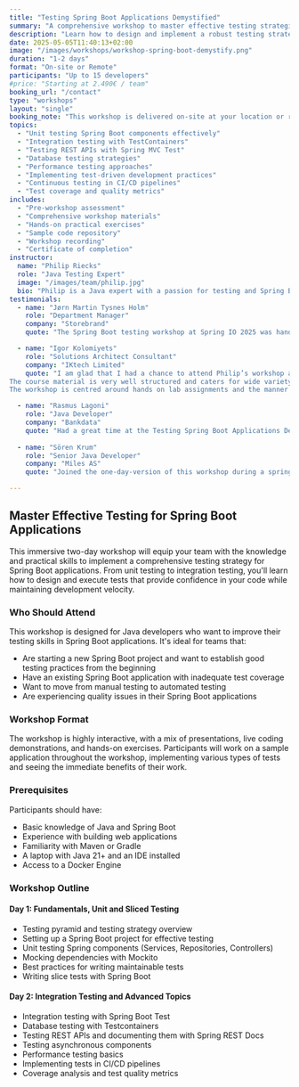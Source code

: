 ```yaml
---
title: "Testing Spring Boot Applications Demystified"
summary: "A comprehensive workshop to master effective testing strategies for Spring Boot applications"
description: "Learn how to design and implement a robust testing strategy for your Spring Boot applications"
date: 2025-05-05T11:40:13+02:00
image: "/images/workshops/workshop-spring-boot-demystify.png"
duration: "1-2 days"
format: "On-site or Remote"
participants: "Up to 15 developers"
#price: "Starting at 2.490€ / team"
booking_url: "/contact"
type: "workshops"
layout: "single"
booking_note: "This workshop is delivered on-site at your location or remotely via video conferencing"
topics:
  - "Unit testing Spring Boot components effectively"
  - "Integration testing with TestContainers"
  - "Testing REST APIs with Spring MVC Test"
  - "Database testing strategies"
  - "Performance testing approaches"
  - "Implementing test-driven development practices"
  - "Continuous testing in CI/CD pipelines"
  - "Test coverage and quality metrics"
includes:
  - "Pre-workshop assessment"
  - "Comprehensive workshop materials"
  - "Hands-on practical exercises"
  - "Sample code repository"
  - "Workshop recording"
  - "Certificate of completion"
instructor:
  name: "Philip Riecks"
  role: "Java Testing Expert"
  image: "/images/team/philip.jpg"
  bio: "Philip is a Java expert with a passion for testing and Spring Boot. With over 10 years of industry experience, he's helped dozens of teams implement effective testing strategies. He's a regular speaker at conferences like Spring I/O, Devoxx, and VMWare Explore."
testimonials:
  - name: "Jørn Martin Tysnes Holm"
    role: "Department Manager"
    company: "Storebrand"
    quote: "The Spring Boot testing workshop at Spring IO 2025 was hands-on, focused, and immediately applicable to our daily work. A great blend of practical insights and expert guidance."

  - name: "Igor Kolomiyets"
    role: "Solutions Architect Consultant"
    company: "IKtech Limited"
    quote: "I am glad that I had a chance to attend Philip’s workshop at Spring I/O this year.
The course material is very well structured and caters for wide variety of professionals from beginners to the advanced users of Spring Framework.
The workshop is centred around hands on lab assignments and the manner Philip presented material lead audience from the theoretical concepts to practical use of these concepts and eventually laid foundation to apply newly obtained knowledge in practice while working on lab assignments."

  - name: "Rasmus Lagoni"
    role: "Java Developer"
    company: "Bankdata"
    quote: "Had a great time at the Testing Spring Boot Applications Demystified workshop! I learned a ton including new concepts like slice testing and test containers. The in-depth explanations helped me finally understand tools I’d used without fully grasping, and I’m walking away with concrete ideas I will implement with my team. I also really appreciated the philosophy that testing is not all about achieving a certain coverage threshold, but about having the confidence to release on a Friday afternoon."
    
  - name: "Sören Krum"
    role: "Senior Java Developer"
    company: "Miles AS"
    quote: "Joined the one-day-version of this workshop during a spring conference, and I was positively impressed. I am doing java development for some 20+ years now, and, yes i knew parts of what was presented already, but still i learned some nice new things, like the nice chaining feature of assertJ, and some pitfalls to avoid."

---
```


## Master Effective Testing for Spring Boot Applications

This immersive two-day workshop will equip your team with the knowledge and practical skills to implement a comprehensive testing strategy for Spring Boot applications. From unit testing to integration testing, you'll learn how to design and execute tests that provide confidence in your code while maintaining development velocity.

### Who Should Attend

This workshop is designed for Java developers who want to improve their testing skills in Spring Boot applications. It's ideal for teams that:

- Are starting a new Spring Boot project and want to establish good testing practices from the beginning
- Have an existing Spring Boot application with inadequate test coverage
- Want to move from manual testing to automated testing
- Are experiencing quality issues in their Spring Boot applications

### Workshop Format

The workshop is highly interactive, with a mix of presentations, live coding demonstrations, and hands-on exercises. Participants will work on a sample application throughout the workshop, implementing various types of tests and seeing the immediate benefits of their work.

### Prerequisites

Participants should have:
- Basic knowledge of Java and Spring Boot
- Experience with building web applications
- Familiarity with Maven or Gradle
- A laptop with Java 21+ and an IDE installed
- Access to a Docker Engine

### Workshop Outline

#### Day 1: Fundamentals, Unit and Sliced Testing
- Testing pyramid and testing strategy overview
- Setting up a Spring Boot project for effective testing
- Unit testing Spring components (Services, Repositories, Controllers)
- Mocking dependencies with Mockito
- Best practices for writing maintainable tests
- Writing slice tests with Spring Boot

#### Day 2: Integration Testing and Advanced Topics
- Integration testing with Spring Boot Test
- Database testing with Testcontainers
- Testing REST APIs and documenting them with Spring REST Docs
- Testing asynchronous components
- Performance testing basics
- Implementing tests in CI/CD pipelines
- Coverage analysis and test quality metrics
